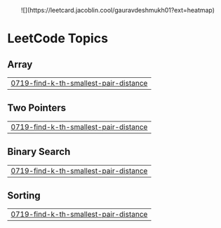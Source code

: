 <p align="center">
![](https://leetcard.jacoblin.cool/gauravdeshmukh01?ext=heatmap)


<!---LeetCode Topics Start-->
# LeetCode Topics
## Array
|  |
| ------- |
| [0719-find-k-th-smallest-pair-distance](https://github.com/gauravdeshmukh01/Leetcode/tree/master/0719-find-k-th-smallest-pair-distance) |
## Two Pointers
|  |
| ------- |
| [0719-find-k-th-smallest-pair-distance](https://github.com/gauravdeshmukh01/Leetcode/tree/master/0719-find-k-th-smallest-pair-distance) |
## Binary Search
|  |
| ------- |
| [0719-find-k-th-smallest-pair-distance](https://github.com/gauravdeshmukh01/Leetcode/tree/master/0719-find-k-th-smallest-pair-distance) |
## Sorting
|  |
| ------- |
| [0719-find-k-th-smallest-pair-distance](https://github.com/gauravdeshmukh01/Leetcode/tree/master/0719-find-k-th-smallest-pair-distance) |
<!---LeetCode Topics End-->
